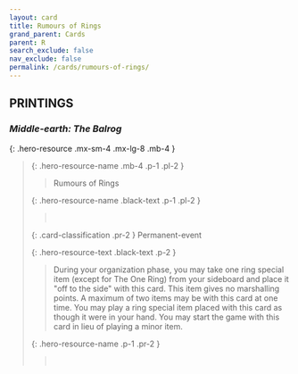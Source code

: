 ```yaml
---
layout: card
title: Rumours of Rings
grand_parent: Cards
parent: R
search_exclude: false
nav_exclude: false
permalink: /cards/rumours-of-rings/
---
```


## PRINTINGS


### _Middle-earth: The Balrog_

{: .hero-resource .mx-sm-4 .mx-lg-8 .mb-4 }
> {: .hero-resource-name .mb-4 .p-1 .pl-2 }
> > <div class="card-mp"></div>
> > <div class="card-name">Rumours of Rings</div>
>
> {: .hero-resource-name .black-text .p-1 .pl-2 }
> > &nbsp;
>
> {: .card-classification .pr-2 }
> Permanent-event
>
> {: .hero-resource-text .black-text .p-2 }
> > During your organization phase, you may take one ring special item (except for The One Ring) from your sideboard and place it "off to the side" with this card. This item gives no marshalling points. A maximum of two items may be with this card at one time. You may play a ring special item placed with this card as though it were in your hand. You may start the game with this card in lieu of playing a minor item.  
> 
> {: .hero-resource-name .p-1 .pr-2 }
> > <div class="card-shield"></div>
> > <div class="card-corruption">&nbsp;</div>
